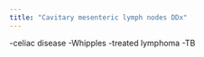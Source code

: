 ```yaml
---
title: "Cavitary mesenteric lymph nodes DDx"
---
```

-celiac disease
-Whipples
-treated lymphoma
-TB

